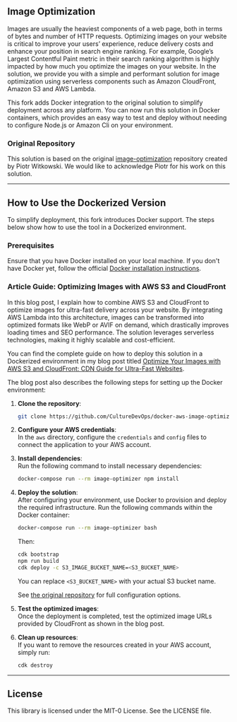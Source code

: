 ## Image Optimization

Images are usually the heaviest components of a web page, both in terms of bytes and number of HTTP requests. Optimizing images on your website is critical to improve your users’ experience, reduce delivery costs and enhance your position in search engine ranking. For example, Google’s Largest Contentful Paint metric in their search ranking algorithm is highly impacted by how much you optimize the images on your website. In the solution, we provide you with a simple and performant solution for image optimization using serverless components such as Amazon CloudFront, Amazon S3 and AWS Lambda.

This fork adds Docker integration to the original solution to simplify deployment across any platform. You can now run this solution in Docker containers, which provides an easy way to test and deploy without needing to configure Node.js or Amazon Cli on your environment.

### Original Repository

This solution is based on the original [image-optimization](https://github.com/aws-samples/image-optimization) repository created by Piotr Witkowski. We would like to acknowledge Piotr for his work on this solution.

---

## How to Use the Dockerized Version

To simplify deployment, this fork introduces Docker support. The steps below show how to use the tool in a Dockerized environment.

### Prerequisites

Ensure that you have Docker installed on your local machine. If you don't have Docker yet, follow the official [Docker installation instructions](https://docs.docker.com/get-docker/).

### Article Guide: Optimizing Images with AWS S3 and CloudFront

In this blog post, I explain how to combine AWS S3 and CloudFront to optimize images for ultra-fast delivery across your website. By integrating AWS Lambda into this architecture, images can be transformed into optimized formats like WebP or AVIF on demand, which drastically improves loading times and SEO performance. The solution leverages serverless technologies, making it highly scalable and cost-efficient.

You can find the complete guide on how to deploy this solution in a Dockerized environment in my blog post titled [Optimize Your Images with AWS S3 and CloudFront: CDN Guide for Ultra-Fast Websites](https://culturedevops.com/en/blog/aws-s3-cloudfront-image-optimization).

The blog post also describes the following steps for setting up the Docker environment:

1. **Clone the repository**:
   ```bash
   git clone https://github.com/CultureDevOps/docker-aws-image-optimization.git
   ```

2. **Configure your AWS credentials**:  
   In the `aws` directory, configure the `credentials` and `config` files to connect the application to your AWS account.

3. **Install dependencies**:  
   Run the following command to install necessary dependencies:
   ```bash
   docker-compose run --rm image-optimizer npm install
   ```

4. **Deploy the solution**:  
   After configuring your environment, use Docker to provision and deploy the required infrastructure. Run the following commands within the Docker container:
   ```bash
   docker-compose run --rm image-optimizer bash
   ```
   Then:
   ```bash
   cdk bootstrap
   npm run build
   cdk deploy -c S3_IMAGE_BUCKET_NAME=<S3_BUCKET_NAME>
   ```

   You can replace `<S3_BUCKET_NAME>` with your actual S3 bucket name.

   See [the original repository](https://github.com/aws-samples/image-optimization) for full configuration options.

5. **Test the optimized images**:  
   Once the deployment is completed, test the optimized image URLs provided by CloudFront as shown in the blog post.

6. **Clean up resources**:  
   If you want to remove the resources created in your AWS account, simply run:
   ```bash
   cdk destroy
   ```

---

## License

This library is licensed under the MIT-0 License. See the LICENSE file.
